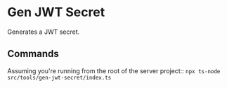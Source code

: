 # Gen JWT Secret

Generates a JWT secret.

## Commands

Assuming you're running from the root of the server project::
`npx ts-node src/tools/gen-jwt-secret/index.ts`
